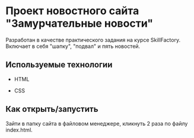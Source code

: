 # Проект новостного сайта "Замурчательные новости"

Разработан в качестве практического задания на курсе SkillFactory. Включает в себя "шапку", "подвал" и пять новостей. 

## Используемые технологии

* HTML

* CSS

## Как открыть/запустить

Зайти в папку сайта в файловом менеджере, кликнуть 2 раза по файлу index.html.